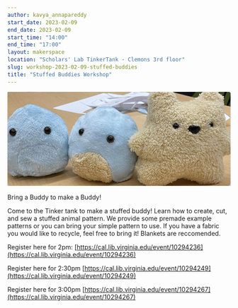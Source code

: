 ```yaml
---
author: kavya_annapareddy
start_date: 2023-02-09
end_date: 2023-02-09
start_time: "14:00"
end_time: "17:00"
layout: makerspace
location: "Scholars' Lab TinkerTank - Clemons 3rd floor"
slug: workshop-2023-02-09-stuffed-buddies
title: "Stuffed Buddies Workshop"
---
```


![Stuffed Buddies Workshop](/assets/post-media/workshops/buddies.png)

Bring a Buddy to make a Buddy!


Come to the Tinker tank to make a stuffed buddy! Learn how to create, cut, and sew a stuffed animal pattern. We provide some premade example patterns or you can bring your simple pattern to use. If you have a fabric you would like to recycle, feel free to bring it! Blankets are reccomended.

Register here for 2pm: [https://cal.lib.virginia.edu/event/10294236](https://cal.lib.virginia.edu/event/10294236)

Register here for 2:30pm [https://cal.lib.virginia.edu/event/10294249](https://cal.lib.virginia.edu/event/10294249)

Register here for 3:00pm [https://cal.lib.virginia.edu/event/10294267](https://cal.lib.virginia.edu/event/10294267)
